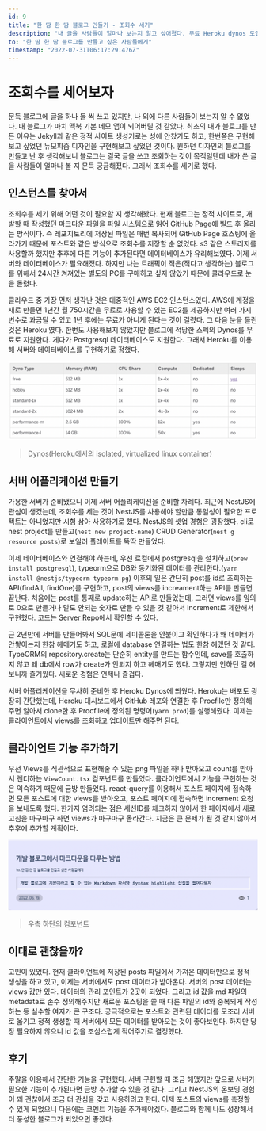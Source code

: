 ```yaml
---
id: 9
title: "한 땀 한 땀 블로그 만들기 - 조회수 세기"
description: "내 글을 사람들이 얼마나 보는지 알고 싶어졌다. 무료 Heroku dynos 도입과 함께 NestJS를 써보자"
to: "한 땀 한 땀 블로그를 만들고 싶은 사람들에게"
timestamp: "2022-07-31T06:17:29.476Z"
---
```


# 조회수를 세어보자

문득 블로그에 글을 하나 둘 씩 쓰고 있지만, 나 외에 다른 사람들이 보는지 알 수 없었다. 내 블로그가 마치 맥북 기본 메모 앱이 되어버릴 것 같았다. 최초의 내가 블로그를 만든 이유는 Jekyll과 같은 정적 사이트 생성기로는 성에 안찼기도 하고, 한번쯤은 구현해보고 싶었던 뉴모피즘 디자인을 구현해보고 싶었던 것이다. 원하던 디자인의 블로그를 만들고 난 후 생각해보니 블로그는 결국 글을 쓰고 조회하는 것이 목적일텐데 내가 쓴 글을 사람들이 얼마나 볼 지 문득 궁금해졌다. 그래서 조회수를 세기로 했다.

## 인스턴스를 찾아서

조회수를 세기 위해 어떤 것이 필요할 지 생각해봤다. 현재 블로그는 정적 사이트로, 개발할 때 작성했던 마크다운 파일을 파일 시스템으로 읽어 GitHub Page에 빌드 후 올리는 방식이다. 즉 레포지토리에 저장된 파일은 매번 복사되어 GitHub Page 호스팅에 올라가기 때문에 포스트와 같은 방식으로 조회수를 저장할 순 없었다. s3 같은 스토리지를 사용할까 했지만 추후에 다른 기능이 추가된다면 데이터베이스가 유리해보였다. 이제 서버와 데이터베이스가 필요해졌다. 하지만 나는 트래픽이 적은(적다고 생각하는) 블로그를 위해서 24시간 켜져있는 별도의 PC를 구매하고 싶지 않았기 때문에 클라우드로 눈을 돌렸다.

클라우드 중 가장 먼저 생각난 것은 대중적인 AWS EC2 인스턴스였다. AWS에 계정을 새로 만들면 1년간 월 750시간을 무료로 사용할 수 있는 EC2를 제공하지만 여러 가지 변수로 과금될 수 있고 1년 후에는 무료가 아니게 된다는 것이 걸렸다. 그 다음 눈을 돌린 것은 Heroku 였다. 한번도 사용해보지 않았지만 블로그에 적당한 스펙의 Dynos를 무료로 지원한다. 게다가 Postgresql 데이터베이스도 지원한다. 그래서 Heroku를 이용해 서버와 데이터베이스를 구현하기로 정했다.

![Dynos](/posts/blog-post-views/dynos.png)

> Dynos(Heroku에서의 isolated, virtualized linux container)

## 서버 어플리케이션 만들기

가용한 서버가 준비됐으니 이제 서버 어플리케이션을 준비할 차례다. 최근에 NestJS에 관심이 생겼는데, 조회수를 세는 것이 NestJS를 사용해야 할만큼 통일성이 필요한 프로젝트는 아니었지만 시험 삼아 사용하기로 했다. NestJS의 셋업 경험은 굉장했다. cli로 nest project를 만들고(`nest new project-name`) CRUD Generator(`nest g resource posts`)로 보일러 플레이트를 뚝딱 만들었다.

이제 데이터베이스와 연결해야 하는데, 우선 로컬에서 postgresql을 설치하고(`brew install postgresql`), typeorm으로 DB와 동기화된 데이터를 관리한다.(`yarn install @nestjs/typeorm typeorm pg`) 이후의 일은 간단히 post를 id로 조회하는 API(findAll, findOne)를 구현하고, post의 views를 increament하는 API를 만들면 끝난다. 처음에는 post를 통째로 update하는 API로 만들었는데, 그러면 views를 임의로 0으로 만들거나 말도 안되는 숫자로 만들 수 있을 것 같아서 increment로 제한해서 구현했다. 코드는 [Server Repo](https://github.com/solidw/solidw.github.io-server)에서 확인할 수 있다.

근 2년만에 서버를 만들어봐서 SQL문에 세미콜론을 안붙이고 확인하다가 왜 데이터가 안쌓이는지 한참 헤메기도 하고, 로컬에 database 연결하는 법도 한참 헤맸던 것 같다. TypeORM의 repository.create는 단순히 entity를 만드는 함수인데, save를 호출하지 않고 왜 db에서 row가 create가 안되지 하고 헤매기도 했다. 그렇지만 안하던 걸 해보니까 즐거웠다. 새로운 경험은 언제나 즐겁다.

서버 어플리케이션을 무사히 준비한 후 Heroku Dynos에 띄웠다. Heroku는 배포도 굉장히 간단했는데, Heroku 대시보드에서 GitHub 레포와 연결한 후 Procfile만 정의해주면 알아서 clone한 후 Procfile에 정의된 명령어(`yarn prod`)를 실행해줬다. 이제는 클라이언트에서 views를 조회하고 업데이트만 해주면 된다.

## 클라이언트 기능 추가하기

우선 Views를 직관적으로 표현해줄 수 있는 png 파일을 하나 받아오고 count를 받아서 렌더하는 `ViewCount.tsx` 컴포넌트를 만들었다. 클라이언트에서 기능을 구현하는 것은 익숙하기 때문에 금방 만들었다. react-query를 이용해서 포스트 페이지에 접속하면 모든 포스트에 대한 views를 받아오고, 포스트 페이지에 접속하면 increment 요청을 보내도록 했다. 한가지 염려되는 점은 세션ID를 체크하지 않아서 한 페이지에서 새로고침을 마구마구 하면 views가 마구마구 올라간다. 지금은 큰 문제가 될 것 같지 않아서 추후에 추가할 계획이다.

![ViewCount 컴포넌트](/posts/blog-post-views/view-count.png)

> 우측 하단의 컴포넌트

## 이대로 괜찮을까?

고민이 있었다. 현재 클라이언트에 저장된 posts 파일에서 가져온 데이터만으로 정적 생성을 하고 있고, 이제는 서버에서도 post 데이터가 받아온다. 서버의 post 데이터는 views 값만 있다. 데이터의 관리 포인트가 2곳이 되었다. 그리고 id 값을 md 파일의 metadata로 손수 정의해주지만 새로운 포스팅을 쓸 때 다른 파일의 id와 중복되게 작성하는 등 실수할 여지가 큰 구조다. 궁극적으로는 포스트와 관련된 데이터를 모조리 서버로 옮기고 정적 생성할 때 서버에서 모든 데이터를 받아오는 것이 좋아보인다. 하지만 당장 필요하지 않으니 id 값을 조심스럽게 적어주기로 결정했다.

## 후기

주말을 이용해서 간단한 기능을 구현했다. 서버 구현할 때 조금 헤맸지만 앞으로 서버가 필요한 기능이 추가된다면 금방 추가할 수 있을 것 같다. 그리고 NestJS의 온보딩 경험이 꽤 괜찮아서 조금 더 관심을 갖고 사용하려고 한다. 이제 포스트의 views를 측정할 수 있게 되었으니 다음에는 코멘트 기능을 추가해야겠다. 블로그와 함께 나도 성장해서 더 풍성한 블로그가 되었으면 좋겠다.

